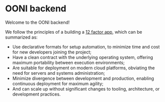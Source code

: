 # OONI backend

Welcome to the OONI backend!

We follow the principles of a building a [12 factor app](https://12factor.net/),
which can be summarized as:

- Use declarative formats for setup automation, to minimize time and cost for
  new developers joining the project;
- Have a clean contract with the underlying operating system, offering maximum
  portability between execution environments;
- Are suitable for deployment on modern cloud platforms, obviating the need for
  servers and systems administration;
- Minimize divergence between development and production, enabling continuous
  deployment for maximum agility;
- And can scale up without significant changes to tooling, architecture, or
  development practices.

